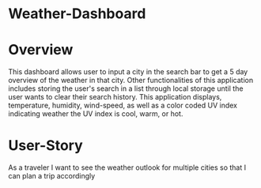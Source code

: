 # Weather-Dashboard

# Overview 

This dashboard allows user to input a city in the search bar to get a 5 day overview of the weather in that city.  Other functionalities of this application includes storing the user's search in a list through local storage until the user wants to clear their search history.  This application displays, temperature, humidity, wind-speed, as well as a color coded UV index indicating weather the UV index is cool, warm, or hot.  

# User-Story
As a traveler
I want to see the weather outlook for multiple cities
so that I can plan a trip accordingly

